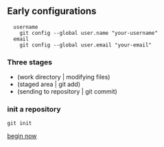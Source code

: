 ## Early configurations
```
  username
    git config --global user.name "your-username"
  email
    git config --global user.email "your-email"
```
### Three stages  

* (work directory | modifying files)
* (staged area | git add)
* (sending to repository | git commit)

### init a repository
    git init
  
[begin now](https://github.com/MRCardoso/git-code/blob/master/topics/basic.md)
